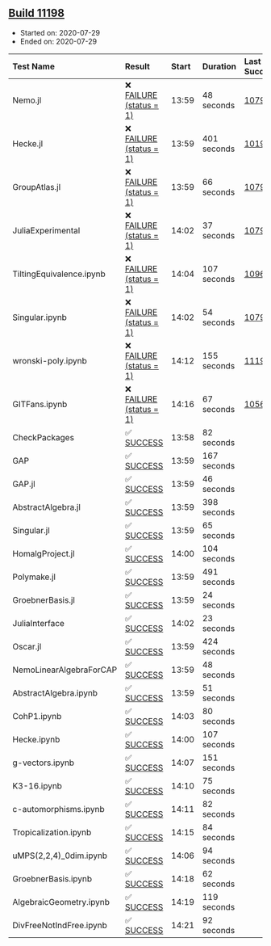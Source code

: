## [Build 11198](https://oscarci.mathematik.uni-kl.de/job/oscar/11198/)

* Started on: 2020-07-29
* Ended on: 2020-07-29

| Test Name    | Result | Start | Duration | Last Success | First Failure |
|:-------------|:-------|:------|:---------|:-------------|:--------------|
| Nemo.jl | ❌ [FAILURE (status = 1)](https://oscarci.mathematik.uni-kl.de/job/oscar/11198/artifact/logs/build-11198/Nemo.jl.log) | 13:59 | 48 seconds | [10790](https://oscarci.mathematik.uni-kl.de/job/oscar/10790/) | [10791](https://oscarci.mathematik.uni-kl.de/job/oscar/10791/) |
| Hecke.jl | ❌ [FAILURE (status = 1)](https://oscarci.mathematik.uni-kl.de/job/oscar/11198/artifact/logs/build-11198/Hecke.jl.log) | 13:59 | 401 seconds | [10197](https://oscarci.mathematik.uni-kl.de/job/oscar/10197/) | [10198](https://oscarci.mathematik.uni-kl.de/job/oscar/10198/) |
| GroupAtlas.jl | ❌ [FAILURE (status = 1)](https://oscarci.mathematik.uni-kl.de/job/oscar/11198/artifact/logs/build-11198/GroupAtlas.jl.log) | 13:59 | 66 seconds | [10790](https://oscarci.mathematik.uni-kl.de/job/oscar/10790/) | [10791](https://oscarci.mathematik.uni-kl.de/job/oscar/10791/) |
| JuliaExperimental | ❌ [FAILURE (status = 1)](https://oscarci.mathematik.uni-kl.de/job/oscar/11198/artifact/logs/build-11198/JuliaExperimental.log) | 14:02 | 37 seconds | [10790](https://oscarci.mathematik.uni-kl.de/job/oscar/10790/) | [10791](https://oscarci.mathematik.uni-kl.de/job/oscar/10791/) |
| TiltingEquivalence.ipynb | ❌ [FAILURE (status = 1)](https://oscarci.mathematik.uni-kl.de/job/oscar/11198/artifact/logs/build-11198/TiltingEquivalence.ipynb.log) | 14:04 | 107 seconds | [10962](https://oscarci.mathematik.uni-kl.de/job/oscar/10962/) | [10963](https://oscarci.mathematik.uni-kl.de/job/oscar/10963/) |
| Singular.ipynb | ❌ [FAILURE (status = 1)](https://oscarci.mathematik.uni-kl.de/job/oscar/11198/artifact/logs/build-11198/Singular.ipynb.log) | 14:02 | 54 seconds | [10790](https://oscarci.mathematik.uni-kl.de/job/oscar/10790/) | [10791](https://oscarci.mathematik.uni-kl.de/job/oscar/10791/) |
| wronski-poly.ipynb | ❌ [FAILURE (status = 1)](https://oscarci.mathematik.uni-kl.de/job/oscar/11198/artifact/logs/build-11198/wronski-poly.ipynb.log) | 14:12 | 155 seconds | [11192](https://oscarci.mathematik.uni-kl.de/job/oscar/11192/) | [11193](https://oscarci.mathematik.uni-kl.de/job/oscar/11193/) |
| GITFans.ipynb | ❌ [FAILURE (status = 1)](https://oscarci.mathematik.uni-kl.de/job/oscar/11198/artifact/logs/build-11198/GITFans.ipynb.log) | 14:16 | 67 seconds | [10566](https://oscarci.mathematik.uni-kl.de/job/oscar/10566/) | [10567](https://oscarci.mathematik.uni-kl.de/job/oscar/10567/) |
| CheckPackages | ✅ [SUCCESS](https://oscarci.mathematik.uni-kl.de/job/oscar/11198/artifact/logs/build-11198/CheckPackages.log) | 13:58 | 82 seconds |  |  |
| GAP | ✅ [SUCCESS](https://oscarci.mathematik.uni-kl.de/job/oscar/11198/artifact/logs/build-11198/GAP.log) | 13:59 | 167 seconds |  |  |
| GAP.jl | ✅ [SUCCESS](https://oscarci.mathematik.uni-kl.de/job/oscar/11198/artifact/logs/build-11198/GAP.jl.log) | 13:59 | 46 seconds |  |  |
| AbstractAlgebra.jl | ✅ [SUCCESS](https://oscarci.mathematik.uni-kl.de/job/oscar/11198/artifact/logs/build-11198/AbstractAlgebra.jl.log) | 13:59 | 398 seconds |  |  |
| Singular.jl | ✅ [SUCCESS](https://oscarci.mathematik.uni-kl.de/job/oscar/11198/artifact/logs/build-11198/Singular.jl.log) | 13:59 | 65 seconds |  |  |
| HomalgProject.jl | ✅ [SUCCESS](https://oscarci.mathematik.uni-kl.de/job/oscar/11198/artifact/logs/build-11198/HomalgProject.jl.log) | 14:00 | 104 seconds |  |  |
| Polymake.jl | ✅ [SUCCESS](https://oscarci.mathematik.uni-kl.de/job/oscar/11198/artifact/logs/build-11198/Polymake.jl.log) | 13:59 | 491 seconds |  |  |
| GroebnerBasis.jl | ✅ [SUCCESS](https://oscarci.mathematik.uni-kl.de/job/oscar/11198/artifact/logs/build-11198/GroebnerBasis.jl.log) | 13:59 | 24 seconds |  |  |
| JuliaInterface | ✅ [SUCCESS](https://oscarci.mathematik.uni-kl.de/job/oscar/11198/artifact/logs/build-11198/JuliaInterface.log) | 14:02 | 23 seconds |  |  |
| Oscar.jl | ✅ [SUCCESS](https://oscarci.mathematik.uni-kl.de/job/oscar/11198/artifact/logs/build-11198/Oscar.jl.log) | 13:59 | 424 seconds |  |  |
| NemoLinearAlgebraForCAP | ✅ [SUCCESS](https://oscarci.mathematik.uni-kl.de/job/oscar/11198/artifact/logs/build-11198/NemoLinearAlgebraForCAP.log) | 13:59 | 48 seconds |  |  |
| AbstractAlgebra.ipynb | ✅ [SUCCESS](https://oscarci.mathematik.uni-kl.de/job/oscar/11198/artifact/logs/build-11198/AbstractAlgebra.ipynb.log) | 13:59 | 51 seconds |  |  |
| CohP1.ipynb | ✅ [SUCCESS](https://oscarci.mathematik.uni-kl.de/job/oscar/11198/artifact/logs/build-11198/CohP1.ipynb.log) | 14:03 | 80 seconds |  |  |
| Hecke.ipynb | ✅ [SUCCESS](https://oscarci.mathematik.uni-kl.de/job/oscar/11198/artifact/logs/build-11198/Hecke.ipynb.log) | 14:00 | 107 seconds |  |  |
| g-vectors.ipynb | ✅ [SUCCESS](https://oscarci.mathematik.uni-kl.de/job/oscar/11198/artifact/logs/build-11198/g-vectors.ipynb.log) | 14:07 | 151 seconds |  |  |
| K3-16.ipynb | ✅ [SUCCESS](https://oscarci.mathematik.uni-kl.de/job/oscar/11198/artifact/logs/build-11198/K3-16.ipynb.log) | 14:10 | 75 seconds |  |  |
| c-automorphisms.ipynb | ✅ [SUCCESS](https://oscarci.mathematik.uni-kl.de/job/oscar/11198/artifact/logs/build-11198/c-automorphisms.ipynb.log) | 14:11 | 82 seconds |  |  |
| Tropicalization.ipynb | ✅ [SUCCESS](https://oscarci.mathematik.uni-kl.de/job/oscar/11198/artifact/logs/build-11198/Tropicalization.ipynb.log) | 14:15 | 84 seconds |  |  |
| uMPS(2,2,4)_0dim.ipynb | ✅ [SUCCESS](https://oscarci.mathematik.uni-kl.de/job/oscar/11198/artifact/logs/build-11198/uMPS-2-2-4-_0dim.ipynb.log) | 14:06 | 94 seconds |  |  |
| GroebnerBasis.ipynb | ✅ [SUCCESS](https://oscarci.mathematik.uni-kl.de/job/oscar/11198/artifact/logs/build-11198/GroebnerBasis.ipynb.log) | 14:18 | 62 seconds |  |  |
| AlgebraicGeometry.ipynb | ✅ [SUCCESS](https://oscarci.mathematik.uni-kl.de/job/oscar/11198/artifact/logs/build-11198/AlgebraicGeometry.ipynb.log) | 14:19 | 119 seconds |  |  |
| DivFreeNotIndFree.ipynb | ✅ [SUCCESS](https://oscarci.mathematik.uni-kl.de/job/oscar/11198/artifact/logs/build-11198/DivFreeNotIndFree.ipynb.log) | 14:21 | 92 seconds |  |  |
